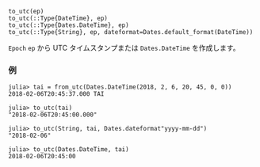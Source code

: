 ```
to_utc(ep)
to_utc(::Type{DateTime}, ep)
to_utc(::Type{Dates.DateTime}, ep)
to_utc(::Type{String}, ep, dateformat=Dates.default_format(DateTime))
```

`Epoch` `ep` から UTC タイムスタンプまたは `Dates.DateTime` を作成します。

### 例

```jldoctest; setup = :(using AstroTime; import Dates)
julia> tai = from_utc(Dates.DateTime(2018, 2, 6, 20, 45, 0, 0))
2018-02-06T20:45:37.000 TAI

julia> to_utc(tai)
"2018-02-06T20:45:00.000"

julia> to_utc(String, tai, Dates.dateformat"yyyy-mm-dd")
"2018-02-06"

julia> to_utc(Dates.DateTime, tai)
2018-02-06T20:45:00
```

